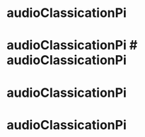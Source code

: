 # audioClassicationPi
# audioClassicationPi # audioClassicationPi
# audioClassicationPi
# audioClassicationPi
